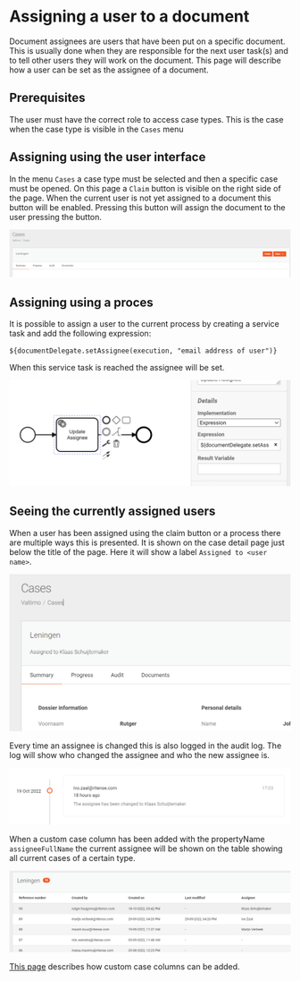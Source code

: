 # Assigning a user to a document

Document assignees are users that have been put on a specific document. This is usually done 
when they are responsible for the next user task(s) and to tell other users they will work on
the document. This page will describe how a user can be set as the assignee of a document.

## Prerequisites
The user must have the correct role to access case types. 
This is the case when the case type is visible in the `Cases` menu

## Assigning using the user interface
In the menu `Cases` a case type must be selected and then a specific case must be opened.
On this page a `Claim` button is visible on the right side of the page. When the current 
user is not yet assigned to a document this button will be enabled. Pressing this button 
will assign the document to the user pressing the button.

![Assigning user with claim button](img/assigning-user-claim-button.png)

## Assigning using a proces
It is possible to assign a user to the current process by creating a service task and add the following expression:

```
${documentDelegate.setAssignee(execution, "email address of user")}
```

When this service task is reached the assignee will be set.

![Assign user in process](img/assign-user-in-process.png)

## Seeing the currently assigned users
When a user has been assigned using the claim button or a process there are multiple ways this is presented. It is
shown on the case detail page just below the title of the page. Here it will show a label `Assigned to <user name>`.

![Assigning label on case detail page](img/assignee-label.png)

Every time an assignee is changed this is also logged in the audit log. The log will show who changed
the assignee and who the new assignee is.

![Assignee audit log](img/assignee-audit-log.png)

When a custom case column has been added with the propertyName `assigneeFullName` the current assignee will be 
shown on the table showing all current cases of a certain type.

![Assignees in case overview table](img/assignees-in-case-overview-table.png)


[This page](/using-valtimo/document/custom-case-columns.md) describes how custom case columns can be added.

<!-- 
Add screenshots and uncomment this when the feature of unassigning a user becomes available.
Also update the filename, pagetitle and links when unassigning is available.

#Unassigning a user
When a user is currently assigned to a document it is possible to unassign the user.
To do this press the red x next to the name of the current assignee in the page title
of a case detail page.

![Add screenshot](img/screenshot.md)

-->
